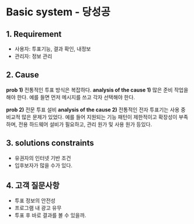 # Basic system - 당성공

## 1. Requirement

- 사용자: 투표기능, 결과 확인, 내정보
- 관리자: 정보 관리

## 2. Cause

**prob 1)**
전통적인 투표 방식은 복잡하다.
**analysis of the cause 1)**
많은 준비 작업을 해야 한다. 예를 들면 먼저 메시지를 쓰고 각자 선택해야 한다.

**prob 2)**
전문 투표 설비 
**analysis of the cause 2)**
전통적인 전자 투표기는 사용 중 비교적 많은 문제가 있었다. 예를 들어 지원되는 기능 패턴이 제한적이고 확장성이 부족하며, 전용 하드웨어 설비가 필요하고, 관리 원가 및 사용 원가 등있다.

## 3. solutions constraints

- 유권자의 인터넷 기반 조건
- 입후보자가 많을 수가 있다.

## 4. 고객 질문사항

- 투표 정보의 안전성
- 프로그램 내 광고 유무
- 투표 후 바로 결과를 볼 수 있을까.

